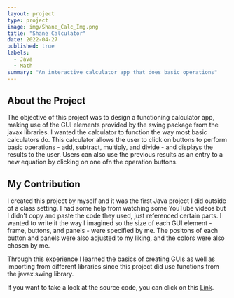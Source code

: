 ```yaml
---
layout: project
type: project
image: img/Shane_Calc_Img.png
title: "Shane Calculator"
date: 2022-04-27
published: true
labels:
  - Java
  - Math
summary: "An interactive calculator app that does basic operations"
---
```


## About the Project

The objective of this project was to design a functioning calculator app, making use of the GUI elements provided by the swing package from the javax libraries. I wanted the calculator to function the way most basic calculators do. This calculator allows the user to click on buttons to perform basic operations - add, subtract, multiply, and divide - and displays the results to the user. Users can also use the previous results as an entry to a new equation by clicking on one ofn the operation buttons. 

## My Contribution

I created this project by myself and it was the first Java project I did outside of a class setting. I had some help from watching some YouTube videos but I didn't copy and paste the code they used, just referenced certain parts. I wanted to write it the way I imagined so the size of each GUI element - frame, buttons, and panels - were specified by me. The positons of each button and panels were also adjusted to my liking, and the colors were also chosen by me.

Through this experience I learned the basics of creating GUIs as well as importing from different libraries since this project did use functions from the javax.swing library.

If you want to take a look at the source code, you can click on this [Link](https://github.com/UHM-ShaneB/Shane_Calculator).
